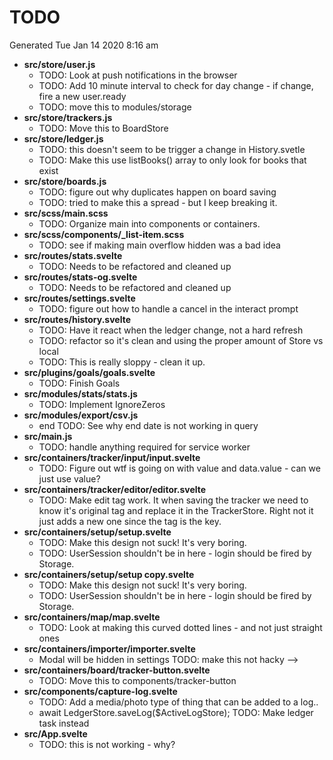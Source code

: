# TODO

Generated Tue Jan 14 2020 8:16 am

- **src/store/user.js**
   - TODO: Look at push notifications in the browser
   - TODO: Add 10 minute interval to check for day change - if change, fire a new user.ready
   - TODO: move this to modules/storage
- **src/store/trackers.js**
   - TODO: Move this to BoardStore
- **src/store/ledger.js**
   - TODO: this doesn't seem to be trigger a change in History.svetle
   - TODO: Make this use listBooks() array to only look for books that exist
- **src/store/boards.js**
   - TODO: figure out why duplicates happen on board saving
   - TODO: tried to make this a spread - but I keep breaking it.
- **src/scss/main.scss**
   - TODO: Organize main into components or containers.
- **src/scss/components/_list-item.scss**
   - TODO: see if making main overflow hidden was a bad idea
- **src/routes/stats.svelte**
   - TODO: Needs to be refactored and cleaned up
- **src/routes/stats-og.svelte**
   - TODO: Needs to be refactored and cleaned up
- **src/routes/settings.svelte**
   - TODO: figure out how to handle a cancel in the interact prompt
- **src/routes/history.svelte**
   - TODO: Have it react when the ledger change, not a hard refresh
   - TODO: refactor so it's clean and using the proper amount of Store vs local
   - TODO: This is really sloppy - clean it up.
- **src/plugins/goals/goals.svelte**
   - TODO: Finish Goals
- **src/modules/stats/stats.js**
   - TODO: Implement IgnoreZeros
- **src/modules/export/csv.js**
   - end TODO: See why end date is not working in query
- **src/main.js**
   - TODO: handle anything required for service worker
- **src/containers/tracker/input/input.svelte**
   - TODO: Figure out wtf is going on with value and data.value - can we just use value?
- **src/containers/tracker/editor/editor.svelte**
   - TODO: Make edit tag work. It when saving the tracker we need to know it's original tag and replace it in the TrackerStore. Right not it just adds a new one since the tag is the key.
- **src/containers/setup/setup.svelte**
   - TODO: Make this design not suck! It's very boring.
   - TODO: UserSession shouldn't be in here - login should be fired by Storage.
- **src/containers/setup/setup copy.svelte**
   - TODO: Make this design not suck! It's very boring.
   - TODO: UserSession shouldn't be in here - login should be fired by Storage.
- **src/containers/map/map.svelte**
   - TODO: Look at making this curved dotted lines - and not just straight ones
- **src/containers/importer/importer.svelte**
   - Modal will be hidden in settings TODO: make this not hacky -->
- **src/containers/board/tracker-button.svelte**
   - TODO: Move this to components/tracker-button
- **src/components/capture-log.svelte**
   - TODO: Add a media/photo type of thing that can be added to a log..
   - await LedgerStore.saveLog($ActiveLogStore);  TODO: Make ledger task instead
- **src/App.svelte**
   - TODO: this is not working - why?